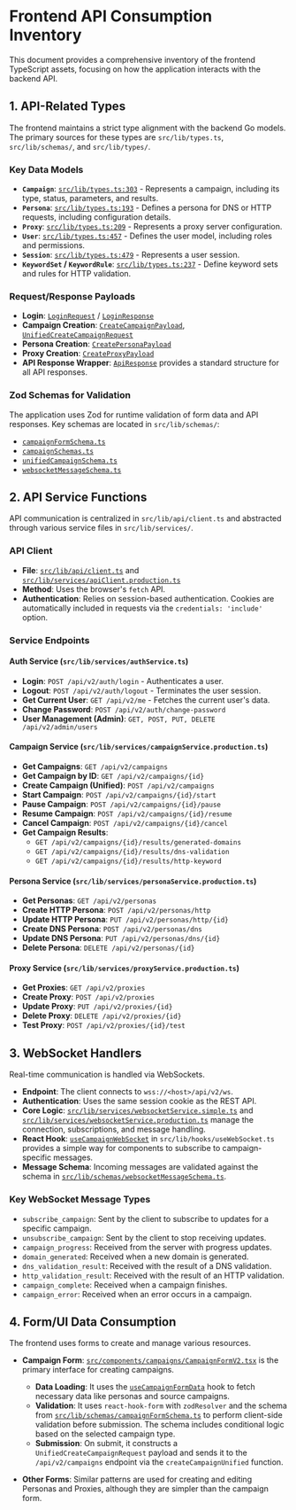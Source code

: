 # Frontend API Consumption Inventory

This document provides a comprehensive inventory of the frontend TypeScript assets, focusing on how the application interacts with the backend API.

## 1. API-Related Types

The frontend maintains a strict type alignment with the backend Go models. The primary sources for these types are `src/lib/types.ts`, `src/lib/schemas/`, and `src/lib/types/`.

### Key Data Models

-   **`Campaign`**: [`src/lib/types.ts:303`](src/lib/types.ts:303) - Represents a campaign, including its type, status, parameters, and results.
-   **`Persona`**: [`src/lib/types.ts:193`](src/lib/types.ts:193) - Defines a persona for DNS or HTTP requests, including configuration details.
-   **`Proxy`**: [`src/lib/types.ts:209`](src/lib/types.ts:209) - Represents a proxy server configuration.
-   **`User`**: [`src/lib/types.ts:457`](src/lib/types.ts:457) - Defines the user model, including roles and permissions.
-   **`Session`**: [`src/lib/types.ts:479`](src/lib/types.ts:479) - Represents a user session.
-   **`KeywordSet` / `KeywordRule`**: [`src/lib/types.ts:237`](src/lib/types.ts:237) - Define keyword sets and rules for HTTP validation.

### Request/Response Payloads

-   **Login**: [`LoginRequest`](src/lib/types.ts:567) / [`LoginResponse`](src/lib/types.ts:574)
-   **Campaign Creation**: [`CreateCampaignPayload`](src/lib/types.ts:749), [`UnifiedCreateCampaignRequest`](src/lib/schemas/unifiedCampaignSchema.ts:117)
-   **Persona Creation**: [`CreatePersonaPayload`](src/lib/types.ts:768)
-   **Proxy Creation**: [`CreateProxyPayload`](src/lib/types.ts:787)
-   **API Response Wrapper**: [`ApiResponse`](src/lib/types.ts:719) provides a standard structure for all API responses.

### Zod Schemas for Validation

The application uses Zod for runtime validation of form data and API responses. Key schemas are located in `src/lib/schemas/`:
-   [`campaignFormSchema.ts`](src/lib/schemas/campaignFormSchema.ts:1)
-   [`campaignSchemas.ts`](src/lib/schemas/campaignSchemas.ts:1)
-   [`unifiedCampaignSchema.ts`](src/lib/schemas/unifiedCampaignSchema.ts:1)
-   [`websocketMessageSchema.ts`](src/lib/schemas/websocketMessageSchema.ts:1)

## 2. API Service Functions

API communication is centralized in `src/lib/api/client.ts` and abstracted through various service files in `src/lib/services/`.

### API Client

-   **File**: [`src/lib/api/client.ts`](src/lib/api/client.ts:1) and [`src/lib/services/apiClient.production.ts`](src/lib/services/apiClient.production.ts:1)
-   **Method**: Uses the browser's `fetch` API.
-   **Authentication**: Relies on session-based authentication. Cookies are automatically included in requests via the `credentials: 'include'` option.

### Service Endpoints

#### Auth Service (`src/lib/services/authService.ts`)
-   **Login**: `POST /api/v2/auth/login` - Authenticates a user.
-   **Logout**: `POST /api/v2/auth/logout` - Terminates the user session.
-   **Get Current User**: `GET /api/v2/me` - Fetches the current user's data.
-   **Change Password**: `POST /api/v2/auth/change-password`
-   **User Management (Admin)**: `GET, POST, PUT, DELETE /api/v2/admin/users`

#### Campaign Service (`src/lib/services/campaignService.production.ts`)
-   **Get Campaigns**: `GET /api/v2/campaigns`
-   **Get Campaign by ID**: `GET /api/v2/campaigns/{id}`
-   **Create Campaign (Unified)**: `POST /api/v2/campaigns`
-   **Start Campaign**: `POST /api/v2/campaigns/{id}/start`
-   **Pause Campaign**: `POST /api/v2/campaigns/{id}/pause`
-   **Resume Campaign**: `POST /api/v2/campaigns/{id}/resume`
-   **Cancel Campaign**: `POST /api/v2/campaigns/{id}/cancel`
-   **Get Campaign Results**:
    -   `GET /api/v2/campaigns/{id}/results/generated-domains`
    -   `GET /api/v2/campaigns/{id}/results/dns-validation`
    -   `GET /api/v2/campaigns/{id}/results/http-keyword`

#### Persona Service (`src/lib/services/personaService.production.ts`)
-   **Get Personas**: `GET /api/v2/personas`
-   **Create HTTP Persona**: `POST /api/v2/personas/http`
-   **Update HTTP Persona**: `PUT /api/v2/personas/http/{id}`
-   **Create DNS Persona**: `POST /api/v2/personas/dns`
-   **Update DNS Persona**: `PUT /api/v2/personas/dns/{id}`
-   **Delete Persona**: `DELETE /api/v2/personas/{id}`

#### Proxy Service (`src/lib/services/proxyService.production.ts`)
-   **Get Proxies**: `GET /api/v2/proxies`
-   **Create Proxy**: `POST /api/v2/proxies`
-   **Update Proxy**: `PUT /api/v2/proxies/{id}`
-   **Delete Proxy**: `DELETE /api/v2/proxies/{id}`
-   **Test Proxy**: `POST /api/v2/proxies/{id}/test`

## 3. WebSocket Handlers

Real-time communication is handled via WebSockets.

-   **Endpoint**: The client connects to `wss://<host>/api/v2/ws`.
-   **Authentication**: Uses the same session cookie as the REST API.
-   **Core Logic**: [`src/lib/services/websocketService.simple.ts`](src/lib/services/websocketService.simple.ts:1) and [`src/lib/services/websocketService.production.ts`](src/lib/services/websocketService.production.ts:1) manage the connection, subscriptions, and message handling.
-   **React Hook**: [`useCampaignWebSocket`](src/lib/hooks/useWebSocket.ts:22) in `src/lib/hooks/useWebSocket.ts` provides a simple way for components to subscribe to campaign-specific messages.
-   **Message Schema**: Incoming messages are validated against the schema in [`src/lib/schemas/websocketMessageSchema.ts`](src/lib/schemas/websocketMessageSchema.ts:1).

### Key WebSocket Message Types
-   `subscribe_campaign`: Sent by the client to subscribe to updates for a specific campaign.
-   `unsubscribe_campaign`: Sent by the client to stop receiving updates.
-   `campaign_progress`: Received from the server with progress updates.
-   `domain_generated`: Received when a new domain is generated.
-   `dns_validation_result`: Received with the result of a DNS validation.
-   `http_validation_result`: Received with the result of an HTTP validation.
-   `campaign_complete`: Received when a campaign finishes.
-   `campaign_error`: Received when an error occurs in a campaign.

## 4. Form/UI Data Consumption

The frontend uses forms to create and manage various resources.

-   **Campaign Form**: [`src/components/campaigns/CampaignFormV2.tsx`](src/components/campaigns/CampaignFormV2.tsx:1) is the primary interface for creating campaigns.
    -   **Data Loading**: It uses the [`useCampaignFormData`](src/lib/hooks/useCampaignFormData.ts:19) hook to fetch necessary data like personas and source campaigns.
    -   **Validation**: It uses `react-hook-form` with `zodResolver` and the schema from [`src/lib/schemas/campaignFormSchema.ts`](src/lib/schemas/campaignFormSchema.ts:1) to perform client-side validation before submission. The schema includes conditional logic based on the selected campaign type.
    -   **Submission**: On submit, it constructs a `UnifiedCreateCampaignRequest` payload and sends it to the `/api/v2/campaigns` endpoint via the `createCampaignUnified` function.

-   **Other Forms**: Similar patterns are used for creating and editing Personas and Proxies, although they are simpler than the campaign form.